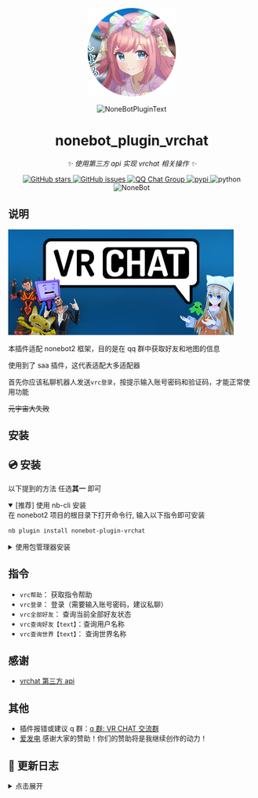 <!-- markdownlint-disable MD026 MD031 MD033 MD036 MD041 MD046 MD051 -->
<div align="center">
  <img src="https://raw.githubusercontent.com/Agnes4m/nonebot_plugin_l4d2_server/main/image/logo.png" width="180" height="180"  alt="AgnesDigitalLogo">
  <br>
  <p><img src="https://s2.loli.net/2022/06/16/xsVUGRrkbn1ljTD.png" width="240" alt="NoneBotPluginText"></p>
</div>

<div align="center">

# nonebot_plugin_vrchat

_✨ 使用第三方 api 实现 vrchat 相关操作 ✨_

<a href="https://github.com/Agnes4m/nonebot_plugin_vrchat/stargazers">
        <img alt="GitHub stars" src="https://img.shields.io/github/stars/Agnes4m/nonebot_plugin_vrchat" alt="stars">
</a>
<a href="https://github.com/Agnes4m/nonebot_plugin_vrchat/issues">
        <img alt="GitHub issues" src="https://img.shields.io/github/issues/Agnes4m/nonebot_plugin_vrchat" alt="issues">
</a>
<a href="https://jq.qq.com/?_wv=1027&k=HdjoCcAe">
        <img src="https://img.shields.io/badge/QQ%E7%BE%A4-399365126-orange?style=flat-square" alt="QQ Chat Group">
</a>
<a href="https://pypi.python.org/pypi/nonebot_plugin_vrchat">
        <img src="https://img.shields.io/pypi/v/nonebot_plugin_vrchat.svg" alt="pypi">
</a>
    <img src="https://img.shields.io/badge/python-3.8 | 3.9 | 3.10 | 3.11-blue.svg" alt="python">
    <img src="https://img.shields.io/badge/nonebot-2.0.* | 2.1.*-red.svg" alt="NoneBot">
</div>

## 说明

![logo](/img/theme.jpg)

本插件适配 nonebot2 框架，目的是在 qq 群中获取好友和地图的信息

使用到了 saa 插件，这代表适配大多适配器

首先你应该私聊机器人发送`vrc登录`，按提示输入账号密码和验证码，才能正常使用功能

~~元宇宙大失败~~

## 安装

## 💿 安装

以下提到的方法 任选**其一** 即可

<details open>
<summary>[推荐] 使用 nb-cli 安装</summary>
在 nonebot2 项目的根目录下打开命令行, 输入以下指令即可安装

```bash
nb plugin install nonebot-plugin-vrchat
```

</details>

<details>
<summary>使用包管理器安装</summary>
在 nonebot2 项目的插件目录下, 打开命令行, 根据你使用的包管理器, 输入相应的安装命令

<details>
<summary>pip</summary>

```bash
pip install nonebot-plugin-vrchat
```

</details>
<details>
<summary>pdm</summary>

```bash
pdm add nonebot-plugin-vrchat
```

</details>
<details>
<summary>poetry</summary>

```bash
poetry add nonebot-plugin-vrchat
```

</details>
<details>
<summary>conda</summary>

```bash
conda install nonebot-plugin-vrchat
```

</details>

打开 nonebot2 项目根目录下的 `pyproject.toml` 文件, 在 `[tool.nonebot]` 部分的 `plugins` 项里追加写入

```toml
[tool.nonebot]
plugins = [
    # ...
    "nonebot_plugin_pjsk"
]
```

</details>

## 指令

- `vrc帮助`： 获取指令帮助
- `vrc登录`： 登录（需要输入账号密码，建议私聊）
- `vrc全部好友`： 查询当前全部好友状态
- `vrc查询好友【text】`：查询用户名称
- `vrc查询世界【text】`： 查询世界名称

## 感谢

- [vrchat 第三方 api](https://github.com/vrchatapi/vrchatapi-python)

## 其他

- 插件报错或建议 q 群：[q 群: VR CHAT 交流群](http://qm.qq.com/cgi-bin/qm/qr?_wv=1027&k=SgA58TsEk1S4axSecQaPObNiwiOrlVwH&authKey=6Ob3NjrYayRDY029j6bPDH40oLQeZYYJQ7zlT4Pju0Iqb2uN3b4FBSBZV7d%2BrruK&noverify=0&group_code=579924932)
- [爱发电](https://afdian.net/a/agnes_digital) 感谢大家的赞助！你们的赞助将是我继续创作的动力！

## 📝 更新日志

<details>
<summary>点击展开</summary>

### 0.0.5

- 新增查询世界功能
- 新增人物图片 by 饼干佬
- 合并后不知道哪里出问题了）
- 暂时将适配器改成v11通过检查

### 0.0.4

- 新增查询用户功能
- 适配 nonebot2.1.\*
- 部分逻辑改进

### 0.0.3

- 通过 nonebot2 商店检查，删除 qqguild

### 0.0.2

- 使用 pre-commit 格式化项目

### 0.0.1

- 新建项目
- 增加“查询全部好友”功能
- 增加“查询在线好友功能”功能

</details>
